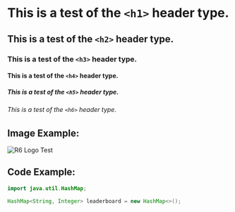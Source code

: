 # This is a test of the `<h1>` header type.
## This is a test of the `<h2>` header type.
### This is a test of the `<h3>` header type.
#### This is a test of the `<h4>` header type.
##### This is a test of the `<h5>` header type.
###### This is a test of the `<h6>` header type.

## Image Example:
![R6 Logo Test](https://cdn.freebiesupply.com/logos/thumbs/2x/rainbow-six-siege-logo-logo.png)

## Code Example:
``` java
import java.util.HashMap;

HashMap<String, Integer> leaderboard = new HashMap<>();
```
